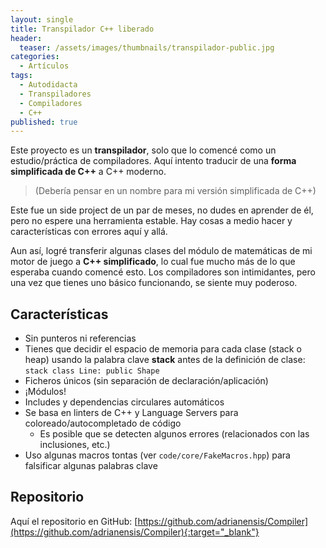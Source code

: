 ```yaml
---
layout: single
title: Transpilador C++ liberado
header:
  teaser: /assets/images/thumbnails/transpilador-public.jpg
categories:
  - Artículos
tags:
  - Autodidacta
  - Transpiladores
  - Compiladores
  - C++
published: true
---
```


Este proyecto es un **transpilador**, solo que lo comencé como un estudio/práctica de compiladores. Aquí intento traducir de una **forma simplificada de C++** a C++ moderno.

> (Debería pensar en un nombre para mi versión simplificada de C++)

Este fue un side project de un par de meses, no dudes en aprender de él, pero no espere una herramienta estable. Hay cosas a medio hacer y características con errores aquí y allá.

Aun así, logré transferir algunas clases del módulo de matemáticas de mi motor de juego a **C++ simplificado**, lo cual fue mucho más de lo que esperaba cuando comencé esto. Los compiladores son intimidantes, pero una vez que tienes uno básico funcionando, se siente muy poderoso.

## Características

- Sin punteros ni referencias
- Tienes que decidir el espacio de memoria para cada clase (stack o heap) usando la palabra clave **stack** antes de la definición de clase: `stack class Line: public Shape`
- Ficheros únicos (sin separación de declaración/aplicación)
- ¡Módulos!
- Includes y dependencias circulares automáticos
- Se basa en linters de C++ y Language Servers para coloreado/autocompletado de código
  - Es posible que se detecten algunos errores (relacionados con las inclusiones, etc.)
- Uso algunas macros tontas (ver `code/core/FakeMacros.hpp`) para falsificar algunas palabras clave

## Repositorio

Aquí el repositorio en GitHub: [https://github.com/adrianensis/Compiler](https://github.com/adrianensis/Compiler){:target="_blank"}
